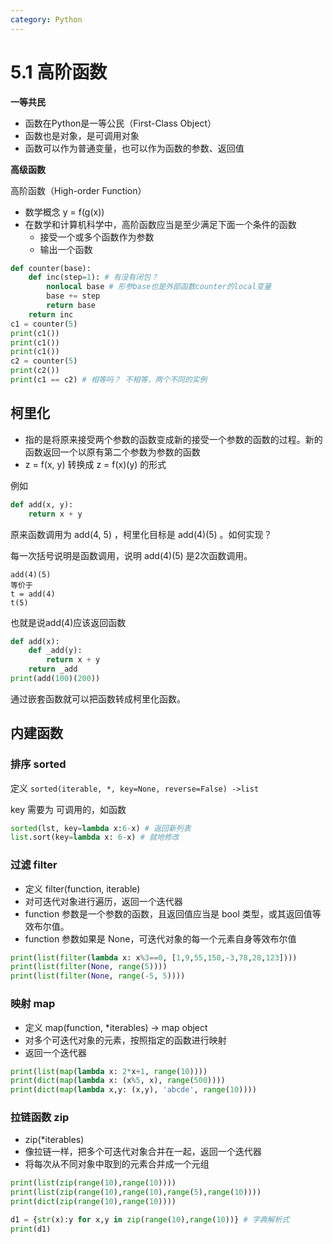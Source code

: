 ```yaml
---
category: Python
---
```


# 5.1 高阶函数

**一等共民**

* 函数在Python是一等公民（First-Class Object）
* 函数也是对象，是可调用对象
* 函数可以作为普通变量，也可以作为函数的参数、返回值

**高级函数**

高阶函数（High-order Function）

* 数学概念 y = f(g(x))
* 在数学和计算机科学中，高阶函数应当是至少满足下面一个条件的函数
  * 接受一个或多个函数作为参数
  * 输出一个函数

```python
def counter(base):
    def inc(step=1): # 有没有闭包？
        nonlocal base # 形参base也是外部函数counter的local变量
        base += step
        return base
    return inc
c1 = counter(5)
print(c1())
print(c1())
print(c1())
c2 = counter(5)
print(c2())
print(c1 == c2) # 相等吗？ 不相等，两个不同的实例
```

## 柯里化

* 指的是将原来接受两个参数的函数变成新的接受一个参数的函数的过程。新的函数返回一个以原有第二个参数为参数的函数
* z = f(x, y) 转换成 z = f(x)(y) 的形式

例如

```python
def add(x, y):
    return x + y
```

原来函数调用为 add(4, 5) ，柯里化目标是 add(4)(5) 。如何实现？

每一次括号说明是函数调用，说明 add(4)(5) 是2次函数调用。

```
add(4)(5)
等价于
t = add(4)
t(5)
```

也就是说add(4)应该返回函数

```python
def add(x):
    def _add(y):
        return x + y
    return _add
print(add(100)(200))
```

通过嵌套函数就可以把函数转成柯里化函数。

## 内建函数

### 排序 sorted

定义 `sorted(iterable, *, key=None, reverse=False) ->list `

key 需要为 可调用的，如函数

```python
sorted(lst, key=lambda x:6-x) # 返回新列表
list.sort(key=lambda x: 6-x) # 就地修改
```

### 过滤 filter

* 定义 filter(function, iterable)
* 对可迭代对象进行遍历，返回一个迭代器
* function 参数是一个参数的函数，且返回值应当是 bool 类型，或其返回值等效布尔值。
* function 参数如果是 None，可迭代对象的每一个元素自身等效布尔值

```python
print(list(filter(lambda x: x%3==0, [1,9,55,150,-3,78,28,123])))
print(list(filter(None, range(5))))
print(list(filter(None, range(-5, 5))))
```

### 映射 map

* 定义 map(function, *iterables) -> map object
* 对多个可迭代对象的元素，按照指定的函数进行映射
* 返回一个迭代器

```python
print(list(map(lambda x: 2*x+1, range(10))))
print(dict(map(lambda x: (x%5, x), range(500))))
print(dict(map(lambda x,y: (x,y), 'abcde', range(10))))
```

### 拉链函数 zip

* zip(*iterables)
* 像拉链一样，把多个可迭代对象合并在一起，返回一个迭代器
* 将每次从不同对象中取到的元素合并成一个元组

```python
print(list(zip(range(10),range(10))))
print(list(zip(range(10),range(10),range(5),range(10))))
print(dict(zip(range(10),range(10))))

d1 = {str(x):y for x,y in zip(range(10),range(10))} # 字典解析式
print(d1)
```
